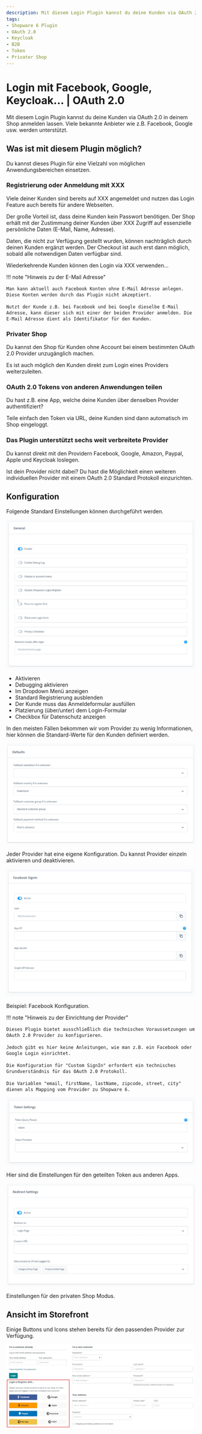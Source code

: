 ```yaml
---
description: Mit diesem Login Plugin kannst du deine Kunden via OAuth 2.0 in deinem Shop anmelden lassen. Viele bekannte Anbieter wie z.B. Facebook, Google usw. werden unterstützt.
tags:
- Shopware 6 Plugin
- OAuth 2.0
- Keycloak
- B2B
- Token
- Privater Shop
---
```


# Login mit Facebook, Google, Keycloak... | OAuth 2.0

Mit diesem Login Plugin kannst du deine Kunden via OAuth 2.0 in deinem Shop anmelden lassen. Viele bekannte Anbieter wie z.B. Facebook, Google usw. werden unterstützt.

## Was ist mit diesem Plugin möglich?

Du kannst dieses Plugin für eine Vielzahl von möglichen Anwendungsbereichen einsetzen.

### Registrierung oder Anmeldung mit XXX

Viele deiner Kunden sind bereits auf XXX angemeldet und nutzen das Login Feature auch bereits für andere Webseiten.

Der große Vorteil ist, dass deine Kunden kein Passwort benötigen. Der Shop erhält mit der Zustimmung deiner Kunden über XXX Zugriff auf essenzielle persönliche Daten (E-Mail, Name, Adresse).

Daten, die nicht zur Verfügung gestellt wurden, können nachträglich durch deinen Kunden ergänzt werden. Der Checkout ist auch erst dann möglich, sobald alle notwendigen Daten verfügbar sind.

Wiederkehrende Kunden können den Login via XXX verwenden...

!!! note "Hinweis zu der E-Mail Adresse"

    Man kann aktuell auch Facebook Konten ohne E-Mail Adresse anlegen. Diese Konten werden durch das Plugin nicht akzeptiert.

    Nutzt der Kunde z.B. bei Facebook und bei Google dieselbe E-Mail Adresse, kann dieser sich mit einer der beiden Provider anmelden. Die E-Mail Adresse dient als Identifikator für den Kunden.

### Privater Shop

Du kannst den Shop für Kunden ohne Account bei einem bestimmten OAuth 2.0 Provider unzugänglich machen. 

Es ist auch möglich den Kunden direkt zum Login eines Providers weiterzuleiten.

### OAuth 2.0 Tokens von anderen Anwendungen teilen

Du hast z.B. eine App, welche deine Kunden über denselben Provider authentifiziert?

Teile einfach den Token via URL, deine Kunden sind dann automatisch im Shop eingeloggt.

### Das Plugin unterstützt sechs weit verbreitete Provider

Du kannst direkt mit den Providern Facebook, Google, Amazon, Paypal, Apple und Keycloak loslegen.

Ist dein Provider nicht dabei? Du hast die Möglichkeit einen weiteren individuellen Provider mit einem OAuth 2.0 Standard Protokoll einzurichten.

## Konfiguration

Folgende Standard Einstellungen können durchgeführt werden.

![](images/oauth2-login-01.jpg)

- Aktivieren
- Debugging aktivieren
- Im Dropdown Menü anzeigen
- Standard Registrierung ausblenden
- Der Kunde muss das Anmeldeformular ausfüllen
- Platzierung (über/unter) dem Login-Formular
- Checkbox für Datenschutz anzeigen

In den meisten Fällen bekommen wir vom Provider zu wenig Informationen, hier können die Standard-Werte für den Kunden definiert werden.

![](images/oauth2-login-02.jpg)

Jeder Provider hat eine eigene Konfiguration. Du kannst Provider einzeln aktivieren und deaktivieren.

![](images/oauth2-login-03.jpg)

Beispiel: Facebook Konfiguration.

!!! note "Hinweis zu der Einrichtung der Provider"

    Dieses Plugin bietet ausschließlich die technischen Voraussetzungen um OAuth 2.0 Provider zu konfigurieren.

    Jedoch gibt es hier keine Anleitungen, wie man z.B. ein Facebook oder Google Login einrichtet.

    Die Konfiguration für "Custom SignIn" erfordert ein technisches Grundverständnis für das OAuth 2.0 Protokoll.

    Die Variablen "email, firstName, lastName, zipcode, street, city" dienen als Mapping vom Provider zu Shopware 6.

![](images/oauth2-login-04.jpg)

Hier sind die Einstellungen für den geteilten Token aus anderen Apps.

![](images/oauth2-login-05.jpg)

Einstellungen für den privaten Shop Modus.

## Ansicht im Storefront

Einige Buttons und Icons stehen bereits für den passenden Provider zur Verfügung.

![](images/oauth2-login-06.jpg)
